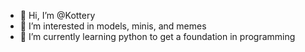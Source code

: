- 👋 Hi, I’m @Kottery
- 👀 I’m interested in models, minis, and memes
- 🌱 I’m currently learning python to get a foundation in programming

<!---
Kottery/Kottery is a ✨ special ✨ repository because its `README.md` (this file) appears on your GitHub profile.
You can click the Preview link to take a look at your changes.
--->
